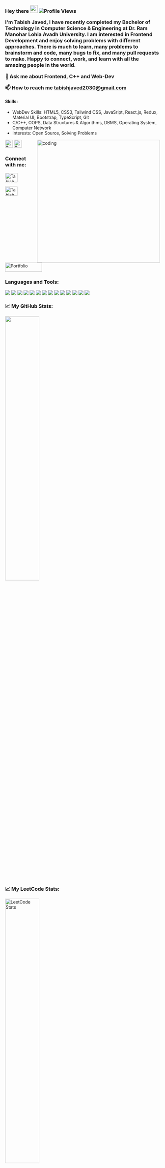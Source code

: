 ### Hey there <img src="https://media.giphy.com/media/hvRJCLFzcasrR4ia7z/giphy.gif" width="25px"/> <img src="https://komarev.com/ghpvc/?username=tabish-27&style=for-the-badge&color=blue" alt="Profile Views" /> <p> I'm Tabish Javed, I have recently completed my Bachelor of Technology in Computer Science & Engineering at Dr. Ram Manohar Lohia Avadh University. I am interested in Frontend Development and enjoy solving problems with different approaches. There is much to learn, many problems to brainstorm and code, many bugs to fix, and many pull requests to make. Happy to connect, work, and learn with all the amazing people in the world. </p> <p>💬 Ask me about Frontend, C++ and Web-Dev</p> <p>📫 How to reach me <a href="mailto:tabishjaved2030@gmail.com">tabishjaved2030@gmail.com</a></p> <h4>Skills:</h4> <ul> <li>WebDev Skills: HTML5, CSS3, Tailwind CSS, JavaSript, React.js, Redux, Material UI, Bootstrap, TypeScript, Git</li> <li>C/C++, OOPS, Data Structures & Algorithms, DBMS, Operating System, Computer Network</li> <li>Interests: Open Source, Solving Problems</li> </ul> <img align="right" alt="coding" width="400" src= "https://miro.medium.com/max/1360/0*7Q3yvSIv_t0ioJ-Z.gif" /> <div> <a href="https://leetcode.com/u/Tabish_javed/" target="_blank"> <img height="25" alt="Tabish leetcode" src="https://img.shields.io/badge/LeetCode-000000?style=for-the-badge&logo=LeetCode&logoColor=#d16c06" /> </a> <a href="https://www.geeksforgeeks.org/user/tabish_javed/" target="_blank"> <img height="25" src="https://img.shields.io/badge/GeeksforGeeks-008000?style=for-the-badge&logo=GeeksforGeeks&logoColor=white" alt="Tabish GeeksForGeeks" /> </a> </div> <h3 align="left">Connect with me:</h3> <p align="left"> <a href="https://www.linkedin.com/in/tabish-javed/" target="_blank"> <img align="center" src="https://raw.githubusercontent.com/rahuldkjain/github-profile-readme-generator/master/src/images/icons/Social/linked-in-alt.svg" alt="Tabish Javed" height="30" width="40" /> </a> </p> <p align="left"> <a href="https://x.com/TabishJaved27" target="_blank"> <img align="center" src="https://raw.githubusercontent.com/rahuldkjain/github-profile-readme-generator/master/src/images/icons/Social/twitter.svg" alt="Tabish Javed" height="30" width="40" /> </a> </p> <p align="left"> <a href="https://new-portfolio-lime-iota.vercel.app/" target="_blank"> <img align="center" src="https://img.shields.io/badge/Portfolio-000000?style=for-the-badge&logo=google-chrome&logoColor=white" alt="Portfolio" height="30" width="120" /> </a> </p> <h3>Languages and Tools:</h3> <div> <img src="https://img.shields.io/badge/react-%2320232a.svg?style=for-the-badge&logo=react&logoColor=%2361DAFB" /> <img src="https://img.shields.io/badge/javascript-F7DF1E?style=for-the-badge&logo=javascript&logoColor=black" /> <img src="https://img.shields.io/badge/tailwindcss-%2338B2AC.svg?style=for-the-badge&logo=tailwind-css&logoColor=white" /> <img src="https://img.shields.io/badge/css3-239120?style=for-the-badge&logo=css3&logoColor=white" /> <img src="https://img.shields.io/badge/html5-%23E34F26.svg?style=for-the-badge&logo=html5&logoColor=white" /> <img src="https://img.shields.io/badge/git-%23F05032.svg?style=for-the-badge&logo=git&logoColor=white" /> <img src="https://img.shields.io/badge/github-%23121011.svg?style=for-the-badge&logo=github&logoColor=white" /> <img src="https://img.shields.io/badge/redux-%23593d88.svg?style=for-the-badge&logo=redux&logoColor=white" /> <img src="https://img.shields.io/badge/vercel-%23000000.svg?style=for-the-badge&logo=vercel&logoColor=white" /> <img src="https://img.shields.io/badge/Visual_Studio_Code-0078D4?style=for-the-badge&logo=visual%20studio%20code&logoColor=white" /> <img src="https://img.shields.io/badge/material--ui-007FFF.svg?style=for-the-badge&logo=material-ui&logoColor=white" /> <img src="https://img.shields.io/badge/bootstrap-%23563D7C.svg?style=for-the-badge&logo=bootstrap&logoColor=white" /> <img src="https://img.shields.io/badge/c/c++-%2300599C.svg?style=for-the-badge&logo=c%2B%2B&logoColor=white" /> <img src="https://img.shields.io/badge/typescript-%23007ACC.svg?style=for-the-badge&logo=typescript&logoColor=white" /> </div> <h3>📈 My GitHub Stats:</h3> <div> <img width="47%" src="https://streak-stats.demolab.com?user=tabish-27&theme=onedark" /> </div> <h3>📈 My LeetCode Stats:</h3> <div> <img width="47%" src="https://leetcard.jacoblin.cool/Tabish_javed?theme=dark" alt="LeetCode Stats" /> </div>
